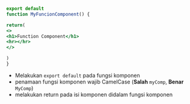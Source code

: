 ```jsx
export default
function MyFuncionComponent() {

return(
<>
<h1>Function Component</h1>
<hr></hr>
</>

)
}
```

- Melakukan `export default` pada fungsi komponen 
- penamaan fungsi komponen wajib CamelCase  (**Salah** `myComp`, **Benar** `MyComp`)
- melakukan return pada isi komponen didalam fungsi komponen


